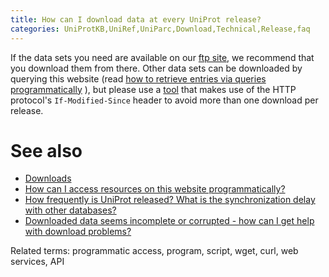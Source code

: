 ```yaml
---
title: How can I download data at every UniProt release?
categories: UniProtKB,UniRef,UniParc,Download,Technical,Release,faq
---
```


If the data sets you need are available on our [ftp site](https://ftp.uniprot.org/pub/databases/uniprot/), we recommend that you download them from there. Other data sets can be downloaded by querying this website (read [how to retrieve entries via queries programmatically](https://www.uniprot.org/help/api%5Fqueries) ), but please use a [tool](https://www.uniprot.org/help/api%5Fdownloading) that makes use of the HTTP protocol's `If-Modified-Since` header to avoid more than one download per release.

# See also

-   [Downloads](https://www.uniprot.org/downloads)
-   [How can I access resources on this website programmatically?](https://www.uniprot.org/help/programmatic%5Faccess)
-   [How frequently is UniProt released? What is the synchronization delay with other databases?](https://www.uniprot.org/help/synchronization)
-   [Downloaded data seems incomplete or corrupted - how can I get help with download problems?](https://www.uniprot.org/help/metalink)

Related terms: programmatic access, program, script, wget, curl, web services, API
